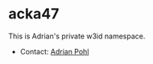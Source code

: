 # acka47

This is Adrian's private w3id namespace. 

* Contact: [Adrian Pohl](https://github.com/acka47)
